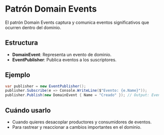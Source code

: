 # Patrón Domain Events

El patrón Domain Events captura y comunica eventos significativos que ocurren dentro del dominio.

## Estructura

- **DomainEvent**: Representa un evento de dominio.
- **EventPublisher**: Publica eventos a los suscriptores.

## Ejemplo

```csharp
var publisher = new EventPublisher();
publisher.Subscribe(e => Console.WriteLine($"Evento: {e.Name}"));
publisher.Publish(new DomainEvent { Name = "Creado" }); // Output: Evento: Creado
```

## Cuándo usarlo

- Cuando quieres desacoplar productores y consumidores de eventos.
- Para rastrear y reaccionar a cambios importantes en el dominio.
